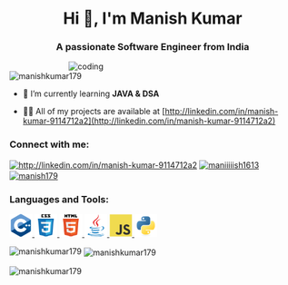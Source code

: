 

<h1 align="center">Hi 👋, I'm Manish Kumar</h1>
<h3 align="center">A passionate Software Engineer from India</h3>

<img align="right" alt="coding" width="400" src="https://user-images.githubusercontent.com/55389276/140866485-8fb1c876-9a8f-4d6a-98dc-08c4981eaf70.gif">

<p align="left"> <img src="https://komarev.com/ghpvc/?username=manishkumar179&label=Profile%20views&color=0e75b6&style=flat" alt="manishkumar179" /> </p>

- 🌱 I’m currently learning **JAVA & DSA**

- 👨‍💻 All of my projects are available at [http://linkedin.com/in/manish-kumar-9114712a2](http://linkedin.com/in/manish-kumar-9114712a2)

<h3 align="left">Connect with me:</h3>
<p align="left">
<a href="https://linkedin.com/in/http://linkedin.com/in/manish-kumar-9114712a2" target="blank"><img align="center" src="https://raw.githubusercontent.com/rahuldkjain/github-profile-readme-generator/master/src/images/icons/Social/linked-in-alt.svg" alt="http://linkedin.com/in/manish-kumar-9114712a2" height="30" width="40" /></a>
<a href="https://instagram.com/maniiiiish1613" target="blank"><img align="center" src="https://raw.githubusercontent.com/rahuldkjain/github-profile-readme-generator/master/src/images/icons/Social/instagram.svg" alt="maniiiiish1613" height="30" width="40" /></a>
<a href="https://www.leetcode.com/manish179" target="blank"><img align="center" src="https://raw.githubusercontent.com/rahuldkjain/github-profile-readme-generator/master/src/images/icons/Social/leet-code.svg" alt="manish179" height="30" width="40" /></a>
</p>

<h3 align="left">Languages and Tools:</h3>
<p align="left"> <a href="https://www.w3schools.com/cpp/" target="_blank" rel="noreferrer"> <img src="https://raw.githubusercontent.com/devicons/devicon/master/icons/cplusplus/cplusplus-original.svg" alt="cplusplus" width="40" height="40"/> </a> <a href="https://www.w3schools.com/css/" target="_blank" rel="noreferrer"> <img src="https://raw.githubusercontent.com/devicons/devicon/master/icons/css3/css3-original-wordmark.svg" alt="css3" width="40" height="40"/> </a> <a href="https://www.w3.org/html/" target="_blank" rel="noreferrer"> <img src="https://raw.githubusercontent.com/devicons/devicon/master/icons/html5/html5-original-wordmark.svg" alt="html5" width="40" height="40"/> </a> <a href="https://www.java.com" target="_blank" rel="noreferrer"> <img src="https://raw.githubusercontent.com/devicons/devicon/master/icons/java/java-original.svg" alt="java" width="40" height="40"/> </a> <a href="https://developer.mozilla.org/en-US/docs/Web/JavaScript" target="_blank" rel="noreferrer"> <img src="https://raw.githubusercontent.com/devicons/devicon/master/icons/javascript/javascript-original.svg" alt="javascript" width="40" height="40"/> </a> <a href="https://www.python.org" target="_blank" rel="noreferrer"> <img src="https://raw.githubusercontent.com/devicons/devicon/master/icons/python/python-original.svg" alt="python" width="40" height="40"/> </a> </p>

<p><img align="left" src="https://github-readme-stats.vercel.app/api/top-langs?username=manishkumar179&show_icons=true&locale=en&layout=compact" alt="manishkumar179" /></p>

<p>&nbsp;<img align="center" src="https://github-readme-stats.vercel.app/api?username=manishkumar179&show_icons=true&locale=en" alt="manishkumar179" /></p>

<p><img align="center" src="https://github-readme-streak-stats.herokuapp.com/?user=manishkumar179&" alt="manishkumar179" /></p>

